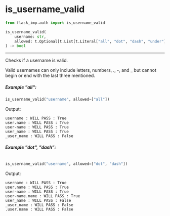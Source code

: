 # is_username_valid

```python
from flask_imp.auth import is_username_valid
```

```python
is_username_valid(
    username: str,
    allowed: t.Optional[t.List[t.Literal["all", "dot", "dash", "under"]]] = None
) -> bool
```

---

Checks if a username is valid.

Valid usernames can only include letters,
numbers, ., -, and _ but cannot begin or end with
the last three mentioned.

##### Example "all":

```python
is_username_valid("username", allowed=["all"])
```

Output:

```text
username : WILL PASS : True
user.name : WILL PASS : True
user-name : WILL PASS : True
user_name : WILL PASS : True
_user_name : WILL PASS : False
```

##### Example "dot", "dash":

```python

is_username_valid("username", allowed=["dot", "dash"])
```

Output:

```text
username : WILL PASS : True
user.name : WILL PASS : True
user-name : WILL PASS : True
user-name.name : WILL PASS : True
user_name : WILL PASS : False
_user_name : WILL PASS : False
.user.name : WILL PASS : False
```

